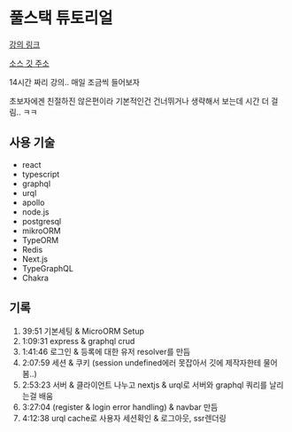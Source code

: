 # 풀스택 튜토리얼
[강의 링크](https://youtu.be/I6ypD7qv3Z8?list=WL)

[소스 깃 주소](https://github.com/benawad/lireddit)

14시간 짜리 강의.. 매일 조금씩 들어보자

초보자에겐 친절하진 않은편이라 기본적인건 건너뛰거나 생략해서 보는데 시간 더 걸림.. ㅋㅋ

## 사용 기술
* react
* typescript
* graphql
* urql
* apollo
* node.js
* postgresql
* mikroORM
* TypeORM
* Redis
* Next.js
* TypeGraphQL
* Chakra

## 기록
1. 39:51 기본세팅 & MicroORM Setup
2. 1:09:31 express & graphql crud
3. 1:41:46 로그인 & 등록에 대한 유저 resolver를 만듬
4. 2:07:59 세션 & 쿠키 (session undefined에러 못잡아서 깃에 제작자한테 물어봄..)
5. 2:53:23 서버 & 클라이언트 나누고 nextjs & urql로 서버와 graphql 쿼리를 날리는걸 배움
6. 3:27:04 (register & login error handling) & navbar 만듬
7. 4:12:38 urql cache로 사용자 세션확인 & 로그아웃, ssr렌더링